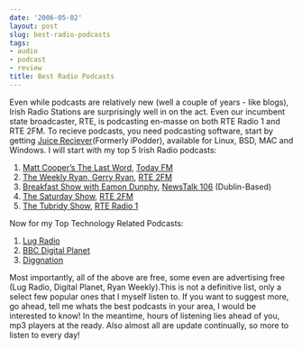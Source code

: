 ```yaml
---
date: '2006-05-02'
layout: post
slug: best-radio-podcasts
tags:
- audio
- podcast
- review
title: Best Radio Podcasts
---
```


Even while podcasts are relatively new (well a couple of years - like blogs),
Irish Radio Stations are surprisingly well in on the act. Even our incumbent
state broadcaster, RTE, is podcasting en-masse on both RTE Radio 1 and RTE
2FM. To recieve podcasts, you need podcasting software, start by getting
[Juice Reciever](http://juicereceiver.sourceforge.net/index.php)(Formerly
iPodder), available for Linux, BSD, MAC and Windows. I will start with my top
5 Irish Radio podcasts:

1.  [Matt Cooper’s The Last
    Word](http://audio.todayfm.com/lwpodcasting.xml), [Today
    FM](http://www.todayfm.com/)
2.  [The Weekly Ryan, Gerry
    Ryan](http://www.rte.ie/2fm/podcast/podcast_gerryryan.xml), [RTE
    2FM](http://www.rte.ie/2fm/)
3.  [Breakfast Show with Eamon
    Dunphy](http://www.newstalk106.ie/podcasts/Breakfast.xml), [NewsTalk
    106](http://www.newstalk106.ie/) (Dublin-Based)
4.  [The Saturday Show](http://www.rte.ie/2fm/thesaturdayshow.html),
    [RTE 2FM](http://www.rte.ie/2fm/)
5.  [The Tubridy
    Show](http://www.rte.ie/rams/radio/latest/rte-thetubridyshow.smil),
    [RTE Radio 1](http://www.rte.ie/radio1/)

Now for my Top Technology Related Podcasts:

1.  [Lug Radio](http://www.lugradio.org/episodes.rss)
2.  [BBC Digital
    Planet](http://downloads.bbc.co.uk/rmhttp/downloadtrial/worldservice/digitalplanet/rss.xml)
3.  [Diggnation](http://revision3.com/diggnation/feed/high.mp3.xml)

Most importantly, all of the above are free, some even are advertising free
(Lug Radio, Digital Planet, Ryan Weekly).This is not a definitive list, only a
select few popular ones that I myself listen to. If you want to suggest more,
go ahead, tell me whats the best podcasts in your area, I would be interested
to know! In the meantime, hours of listening lies ahead of you, mp3 players at
the ready. Also almost all are update continually, so more to listen to every
day!